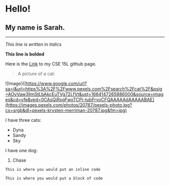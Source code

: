 # Hello!
## My name is Sarah.
---

*This line is written in italics*

**This line is bolded**

Here is the [Link](https://github.com/smburbach/cse15l-lab-reports) to my CSE 15L github page.

> A picture of a cat: 

![Image]([https://www.google.com/url?sa=i&url=https%3A%2F%2Fwww.pexels.com%2Fsearch%2Fcat%2F&psig=AOvVaw3llmStLbAkcEuTVg72LfVt&ust=1664147265886000&source=images&cd=vfe&ved=0CAsQjRxqFwoTCPi-tubFrvoCFQAAAAAdAAAAABAE](https://images.pexels.com/photos/20787/pexels-photo.jpg?cs=srgb&dl=pexels-krysten-merriman-20787.jpg&fm=jpg)

I have three cats:
* Dyna
* Sandy
* Sky

I have one dog:
1. Chase

`This is where you would put an inline code`

```
This is where you would put a block of code
```
